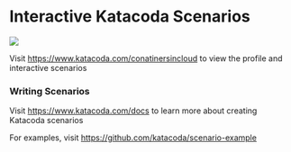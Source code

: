 # Interactive Katacoda Scenarios

[![](http://shields.katacoda.com/katacoda/conatinersincloud/count.svg)](https://www.katacoda.com/conatinersincloud "Get your profile on Katacoda.com")

Visit https://www.katacoda.com/conatinersincloud to view the profile and interactive scenarios

### Writing Scenarios
Visit https://www.katacoda.com/docs to learn more about creating Katacoda scenarios

For examples, visit https://github.com/katacoda/scenario-example
